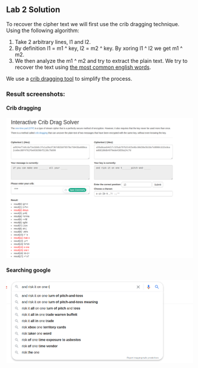 ## Lab 2 Solution

To recover the cipher text we will first use the crib
dragging technique. Using the following algorithm:

1. Take 2 arbitrary lines, l1 and l2.
2. By definition l1 = m1 ^ key, l2 = m2 ^ key. By xoring l1 ^ l2 we get m1 ^ m2. 
3. We then analyze the m1 ^ m2 and try to extract the plain text. We try to recover the text
using [the most common english words](https://en.wikipedia.org/wiki/Most_common_words_in_English).

We use a [crib dragging tool](https://lzutao.github.io/cribdrag/) to simplify the process.

### Result screenshots:

#### Crib dragging

![Crib drag](/lab2/crib_drag.png?raw=true "Optional Title")

#### Searching google

![Google search](/lab2/risk_it_on_one.png?raw=true "Optional Title")
